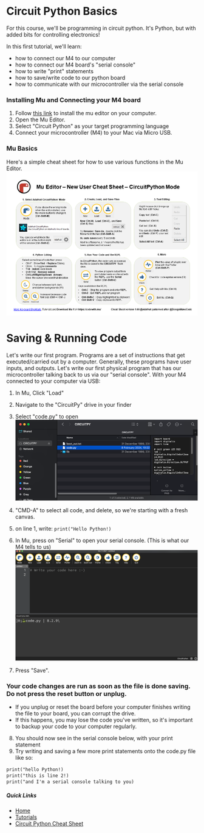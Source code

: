# Circuit Python Basics 

For this course, we'll be programming in circuit python. It's Python, but with added bits for controlling electronics!

In this first tutorial, we'll learn:
* how to connect our M4 to our computer
* how to connect our M4 board's "serial console"
* how to write "print" statements
* how to save/write code to our python board
* how to communicate with our microcontroller via the serial console

###  Installing Mu and Connecting your M4 board
1. Follow [this link](https://codewith.mu/en/download) to install the mu editor on your computer. 
2. Open the Mu Editor. 
3. Select "Circuit Python" as your target programming language
4. Connect your microcontroller (M4) to your Mac via Micro USB. 

### Mu Basics
Here's a simple cheat sheet for how to use various functions in the Mu Editor. 
![mu_basics](mu_basics.png)

# Saving &  Running Code
Let's write our first program. Programs are a set of instructions that get executed/carried out by a computer. Generally, these programs have user inputs, and outputs. Let's write our first physical program that has our microcontroller talking back to us via our "serial console". With your M4 connected to your computer via USB:
1. In Mu, Click "Load"
2. Navigate to the "CircuitPy" drive in your finder
3. Select "code.py" to open
![Circuit](circuit_py.png)

4. "CMD-A" to select all code, and delete, so we're starting with a fresh canvas. 
5. on line 1, write: 
` print("Hello Python!) `
6. In Mu, press on "Serial" to open your serial console. (This is what our M4 tells to us)
![serial](serial.png)
7. Press "Save". 
### **Your code changes are run as soon as the file is done saving. Do not press the reset button or unplug.**
- If you unplug or reset the board before your computer finishes writing the file to your board, you can corrupt the drive. 
- If this happens, you may lose the code you've written, so it's important to backup your code to your computer regularly.


8. You should now see in the serial console below, with your print statement
9. Try writing and saving a few more print statements onto the code.py file like so:
``` 
print("hello Python!)
print("this is line 2!)
print("and I'm a serial console talking to you)
```

##### Quick Links
* [Home](README.md)
* [Tutorials](learning_modules/tutorials_list.md)
* [Circuit Python Cheat Sheet](learning_modules/circuit_python_cheatsheet.md)